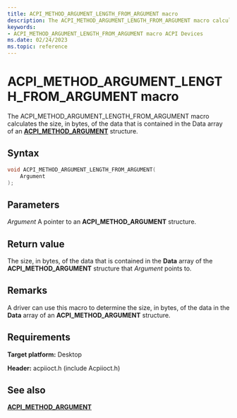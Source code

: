 ```yaml
---
title: ACPI_METHOD_ARGUMENT_LENGTH_FROM_ARGUMENT macro
description: The ACPI_METHOD_ARGUMENT_LENGTH_FROM_ARGUMENT macro calculates the size, in bytes, of the data that is contained in the Data array of an ACPI_METHOD_ARGUMENT structure.
keywords: 
- ACPI_METHOD_ARGUMENT_LENGTH_FROM_ARGUMENT macro ACPI Devices
ms.date: 02/24/2023
ms.topic: reference
---
```


# ACPI_METHOD_ARGUMENT_LENGTH_FROM_ARGUMENT macro

The ACPI_METHOD_ARGUMENT_LENGTH_FROM_ARGUMENT macro calculates the size, in bytes, of the data that is contained in the Data array of an [**ACPI_METHOD_ARGUMENT**](/windows-hardware/drivers/ddi/acpiioct/ns-acpiioct-_acpi_method_argument_v1) structure.

## Syntax

```cpp
void ACPI_METHOD_ARGUMENT_LENGTH_FROM_ARGUMENT(
    Argument
);
```

## Parameters

*Argument*
A pointer to an **ACPI_METHOD_ARGUMENT** structure.

## Return value

The size, in bytes, of the data that is contained in the **Data** array of the **ACPI_METHOD_ARGUMENT** structure that *Argument* points to.

## Remarks

A driver can use this macro to determine the size, in bytes, of the data in the **Data** array of an **ACPI_METHOD_ARGUMENT** structure.

## Requirements

**Target platform:** Desktop

**Header:** acpiioct.h (include Acpiioct.h)

## See also

[**ACPI_METHOD_ARGUMENT**](/windows-hardware/drivers/ddi/acpiioct/ns-acpiioct-_acpi_method_argument_v1)

